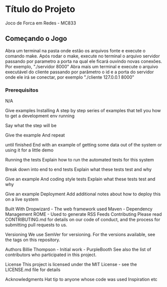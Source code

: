 # Título do Projeto
Joco de Forca em Redes - MC833

## Começando o Jogo
Abra um terminal na pasta onde estão os arquivos fonte e execute o comando make.
Após rodar o make, execute no terminal o arquivo servidor passando por parametro a porta na qual ele ficará ouvindo novas conexões. Por exemplo, "./servidor 8000"
Abra mais um terminal e execute o arquivo executável do cliente passando por parâmetro o id e a porta do servidor onde ele irá se conectar, por exemplo "./cliente 127.0.0.1 8000"

### Prerequisitos
N/A

Give examples
Installing
A step by step series of examples that tell you how to get a development env running

Say what the step will be

Give the example
And repeat

until finished
End with an example of getting some data out of the system or using it for a little demo

Running the tests
Explain how to run the automated tests for this system

Break down into end to end tests
Explain what these tests test and why

Give an example
And coding style tests
Explain what these tests test and why

Give an example
Deployment
Add additional notes about how to deploy this on a live system

Built With
Dropwizard - The web framework used
Maven - Dependency Management
ROME - Used to generate RSS Feeds
Contributing
Please read CONTRIBUTING.md for details on our code of conduct, and the process for submitting pull requests to us.

Versioning
We use SemVer for versioning. For the versions available, see the tags on this repository.

Authors
Billie Thompson - Initial work - PurpleBooth
See also the list of contributors who participated in this project.

License
This project is licensed under the MIT License - see the LICENSE.md file for details

Acknowledgments
Hat tip to anyone whose code was used
Inspiration
etc
